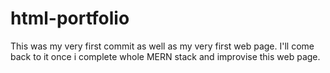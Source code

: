# html-portfolio
This was my very first commit as well as my very first web page. 
I'll come back to it once i complete whole MERN stack and improvise this web page.

